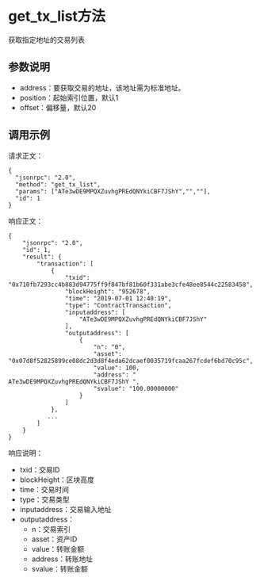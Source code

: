 # get_tx_list方法

获取指定地址的交易列表

## 参数说明

- address：要获取交易的地址，该地址需为标准地址。
- position：起始索引位置，默认1
- offset：偏移量，默认20

## 调用示例

请求正文：

```
{
  "jsonrpc": "2.0",
  "method": "get_tx_list",
  "params": ["ATe3wDE9MPQXZuvhgPREdQNYkiCBF7JShY","",""],
  "id": 1
}
```

响应正文：

```
{
    "jsonrpc": "2.0",
    "id": 1,
    "result": {
        "transaction": [
            {
                "txid": "0x710fb7293cc4b883d94775ff9f847bf81b60f331abe3cfe48ee8544c22583458",
                "blockHeight": "952678",
                "time": "2019-07-01 12:40:19",
                "type": "ContractTransaction",
                "inputaddress": [
                    "ATe3wDE9MPQXZuvhgPREdQNYkiCBF7JShY"
                ],
                "outputaddress": [
                    {
                        "n": "0",
                        "asset": "0x07d8f52825899ce08dc2d3d8f4eda62dcaef0035719fcaa267fcdef6bd70c95c",
                        "value": 100,
                        "address": "	ATe3wDE9MPQXZuvhgPREdQNYkiCBF7JShY ",
                        "svalue": "100.00000000"
                    }
                ]
            },
           ...
        ]
    }
}
```

响应说明：

- txid：交易ID
- blockHeight：区块高度
- time：交易时间
- type：交易类型
- inputaddress：交易输入地址
- outputaddress：
  - n：交易索引
  - asset：资产ID
  - value：转账金额
  - address：转账地址
  - svalue：转账金额